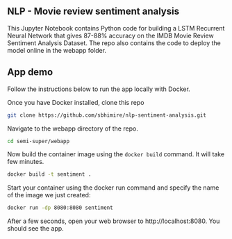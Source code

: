 ## NLP - Movie review sentiment analysis

This Jupyter Notebook contains Python code for building a LSTM Recurrent Neural Network that gives 87-88% accuracy on the IMDB Movie Review Sentiment Analysis Dataset. The repo also contains the code to deploy the model online in the webapp folder.

## App demo

Follow the instructions below to run the app locally with Docker.

Once you have Docker installed, clone this repo 

```bash
git clone https://github.com/sbhimire/nlp-sentiment-analysis.git
```

Navigate to the webapp directory of the repo.

```bash
cd semi-super/webapp
```

Now build the container image using the `docker build` command. It will take few minutes.

```bash
docker build -t sentiment .
```

Start your container using the docker run command and specify the name of the image we just created:

```bash
docker run -dp 8080:8080 sentiment
```

After a few seconds, open your web browser to http://localhost:8080. You should see the app.
